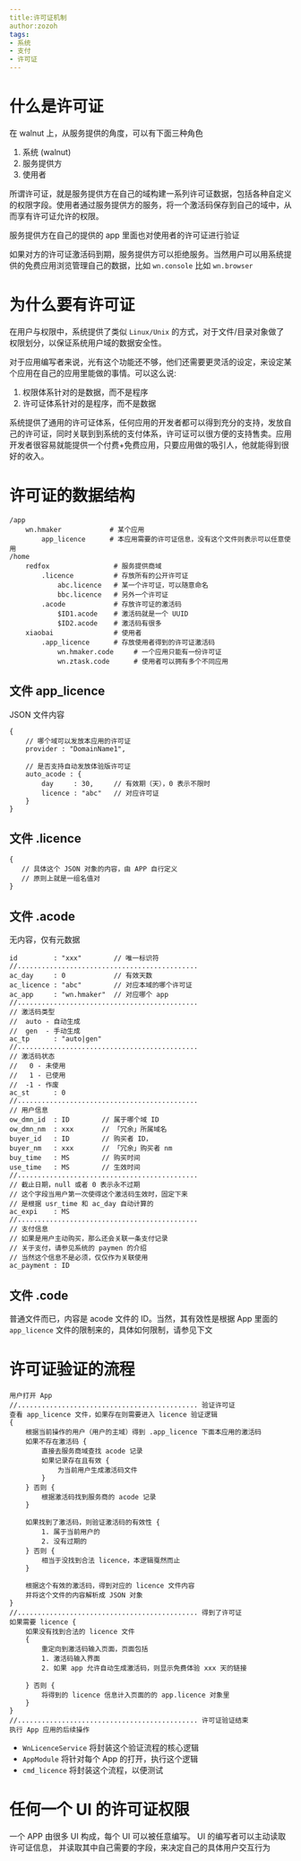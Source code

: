 ```yaml
---
title:许可证机制
author:zozoh
tags:
- 系统
- 支付
- 许可证
---
```



# 什么是许可证

在 walnut 上，从服务提供的角度，可以有下面三种角色

1. 系统 (walnut)
2. 服务提供方
3. 使用者

所谓许可证，就是服务提供方在自己的域构建一系列许可证数据，包括各种自定义的权限字段。使用者通过服务提供方的服务，将一个激活码保存到自己的域中，从而享有许可证允许的权限。

服务提供方在自己的提供的 app 里面也对使用者的许可证进行验证

如果对方的许可证激活码到期，服务提供方可以拒绝服务。当然用户可以用系统提供的免费应用浏览管理自己的数据，比如 `wn.console` 比如 `wn.browser`

# 为什么要有许可证

在用户与权限中，系统提供了类似 `Linux/Unix` 的方式，对于文件/目录对象做了权限划分，以保证系统用户域的数据安全性。

对于应用编写者来说，光有这个功能还不够，他们还需要更灵活的设定，来设定某个应用在自己的应用里能做的事情。可以这么说:

1. 权限体系针对的是数据，而不是程序
2. 许可证体系针对的是程序，而不是数据

系统提供了通用的许可证体系，任何应用的开发者都可以得到充分的支持，发放自己的许可证，同时关联到到系统的支付体系，许可证可以很方便的支持售卖。应用开发者很容易就能提供一个付费+免费应用，只要应用做的吸引人，他就能得到很好的收入。

# 许可证的数据结构

```
/app
    wn.hmaker            # 某个应用
        app_licence      # 本应用需要的许可证信息，没有这个文件则表示可以任意使用        
/home
    redfox                # 服务提供商域
        .licence          # 存放所有的公开许可证
            abc.licence   # 某一个许可证，可以随意命名
            bbc.licence   # 另外一个许可证
        .acode            # 存放许可证的激活码
            $ID1.acode    # 激活码就是一个 UUID
            $ID2.acode    # 激活码有很多
    xiaobai               # 使用者
        .app_licence      # 存放使用者得到的许可证激活码
            wn.hmaker.code     # 一个应用只能有一份许可证
            wn.ztask.code      # 使用者可以拥有多个不同应用
```

## 文件 app\_licence

JSON 文件内容

```
{
    // 哪个域可以发放本应用的许可证
    provider : "DomainName1",
    
    // 是否支持自动发放体验版许可证
    auto_acode : {
        day     : 30,     // 有效期（天），0 表示不限时
        licence : "abc"   // 对应许可证
    }
}
```

## 文件 .licence

```
{
   // 具体这个 JSON 对象的内容，由 APP 自行定义
   // 原则上就是一组名值对
}
```

## 文件 .acode

无内容，仅有元数据

```
id         : "xxx"        // 唯一标识符
//.............................................
ac_day     : 0            // 有效天数
ac_licence : "abc"        // 对应本域的哪个许可证
ac_app     : "wn.hmaker"  // 对应哪个 app
//.............................................
// 激活码类型
//  auto - 自动生成
//  gen  - 手动生成
ac_tp      : "auto|gen"
//.............................................
// 激活码状态
//   0 - 未使用
//   1 - 已使用
//  -1 - 作废
ac_st      : 0
//.............................................
// 用户信息
ow_dmn_id  : ID        // 属于哪个域 ID
ow_dmn_nm  : xxx       // 「冗余」所属域名
buyer_id   : ID        // 购买者 ID，
buyer_nm   : xxx       // 「冗余」购买者 nm
buy_time   : MS        // 购买时间
use_time   : MS        // 生效时间
//.............................................
// 截止日期，null 或者 0 表示永不过期
// 这个字段当用户第一次使得这个激活码生效时，固定下来
// 是根据 usr_time 和 ac_day 自动计算的
ac_expi    : MS
//.............................................
// 支付信息
// 如果是用户主动购买，那么还会关联一条支付记录
// 关于支付，请参见系统的 paymen 的介绍
// 当然这个信息不是必须，仅仅作为关联使用
ac_payment : ID
```

## 文件 .code

普通文件而已，内容是 acode 文件的 ID。当然，其有效性是根据 App 里面的 `app_licence` 文件的限制来的，具体如何限制，请参见下文

# 许可证验证的流程

```
用户打开 App 
//............................................. 验证许可证
查看 app_licence 文件，如果存在则需要进入 licence 验证逻辑
{
    根据当前操作的用户（用户的主域）得到 .app_licence 下面本应用的激活码 
    如果不存在激活码 {
        直接去服务商域查找 acode 记录
        如果记录存在且有效 {
            为当前用户生成激活码文件
        }
    } 否则 {
        根据激活码找到服务商的 acode 记录
    }
    
    如果找到了激活码，则验证激活码的有效性 {
        1. 属于当前用户的
        2. 没有过期的
    } 否则 {
        相当于没找到合法 licence，本逻辑戛然而止
    }
    
    根据这个有效的激活码，得到对应的 licence 文件内容
    并将这个文件的内容解析成 JSON 对象
}
//............................................. 得到了许可证
如果需要 licence {
    如果没有找到合法的 licence 文件
    {
        重定向到激活码输入页面，页面包括
        1. 激活码输入界面
        2. 如果 app 允许自动生成激活码，则显示免费体验 xxx 天的链接
            
    } 否则 {
        将得到的 licence 信息计入页面的的 app.licence 对象里
    }
}
//............................................. 许可证验证结束
执行 App 应用的后续操作
```

* `WnLicenceService` 将封装这个验证流程的核心逻辑
* `AppModule` 将针对每个 App 的打开，执行这个逻辑
* `cmd_licence` 将封装这个流程，以便测试

# 任何一个 UI 的许可证权限

一个 APP 由很多 UI 构成，每个 UI 可以被任意编写。 UI 的编写者可以主动读取许可证信息，
并读取其中自己需要的字段，来决定自己的具体用户交互行为

